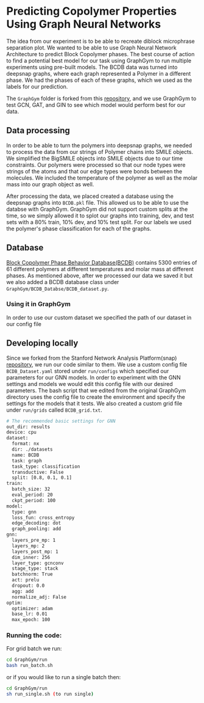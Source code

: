 # Predicting Copolymer Properties Using Graph Neural Networks

The idea from our experiment is to be able to recreate diblock microphrase separation plot. We wanted to be able to use Graph Neural Network Architecture to predict Block Copolymer phases. The best course of action to find a potential best model for our task using GraphGym to run multiple experiments using pre-built models. The BCDB data was turned into deepsnap graphs, where each graph represented a Polymer in a different phase. We had the phases of each of these graphs, which we used as the labels for our prediction. 

The `GraphGym` folder is forked from this [repository](https://github.com/snap-stanford/GraphGym/blob/master/README.md), and we use GraphGym to test GCN, GAT, and GIN to see which model would perform best for our data. 

## Data processing

In order to be able to turn the polymers into deepsnap graphs, we needed to process the data from our strings of Polymer chains into SMILE objects. We simplified the BigSMILE objects into SMILE objects due to our time constraints. Our polymers were processed so that our node types were strings of the atoms and that our edge types were bonds between the molecules. We included the temperature of the polymer as well as the molar mass into our graph object as well. 

After processing the data, we placed created a database using the deepsnap graphs into `BCDB.pkl` file. This allowed us to be able to use the databse with GraphGym. GraphGym did not support custom splits at the time, so we simply allowed it to splot our graphs into training, dev, and test sets with a 80% train, 10% dev, and 10% test split. For our labels we used the polymer's phase classification for each of the graphs.

## Database

[Block Copolymer Phase Behavior Database(BCDB)](https://github.com/olsenlabmit/BCDB) contains 5300 entries of 61 different polymers at different temperatures and molar mass at different phases. As mentioned above, after we processed our data we saved it but we also added a BCDB database class under `GraphGym/BCDB_Databse/BCDB_dataset.py`.

### Using it in GraphGym

In order to use our custom dataset we specified the path of our dataset in our config file

## Developing locally

Since we forked from the Stanford Network Analysis Platform(snap) [repository](https://github.com/snap-stanford/GraphGym/blob/master/README.md), we run our code similar to them. We use a custom config file `BCDB_Dataset.yaml` stored under `run/configs` which specified our parameters for our GNN models. In order to experiment with the GNN settings and models we would edit this config file with our desired parameters. The bash script that we edited from the original GraphGym directory uses the config file to create the environment and specify the settings for the models that it tests. We also created a custom grid file under `run/grids` called `BCDB_grid.txt`. 

```bash
# The recommended basic settings for GNN
out_dir: results
device: cpu
dataset:
  format: nx
  dir: ./datasets
  name: BCDB
  task: graph
  task_type: classification
  transductive: False
  split: [0.8, 0.1, 0.1]
train:
  batch_size: 32
  eval_period: 20
  ckpt_period: 100
model:
  type: gnn
  loss_fun: cross_entropy
  edge_decoding: dot
  graph_pooling: add
gnn:
  layers_pre_mp: 1
  layers_mp: 2
  layers_post_mp: 1
  dim_inner: 256
  layer_type: gcnconv
  stage_type: stack
  batchnorm: True
  act: prelu
  dropout: 0.0
  agg: add
  normalize_adj: False
optim:
  optimizer: adam
  base_lr: 0.01
  max_epoch: 100
```

### Running the code: 

For grid batch we run:

```bash
cd GraphGym/run
bash run_batch.sh 
```

or if you would like to run a single batch then: 

```bash
cd GraphGym/run
sh run_single.sh (to run single)
```

